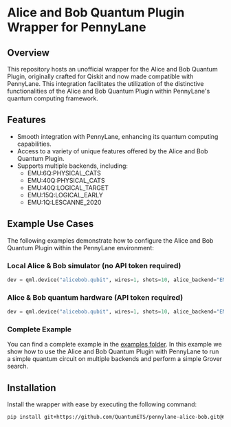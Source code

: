 # Alice and Bob Quantum Plugin Wrapper for PennyLane

## Overview
This repository hosts an unofficial wrapper for the Alice and Bob Quantum Plugin, originally crafted for Qiskit and now made compatible with PennyLane. This integration facilitates the utilization of the distinctive functionalities of the Alice and Bob Quantum Plugin within PennyLane's quantum computing framework.

## Features
- Smooth integration with PennyLane, enhancing its quantum computing capabilities.
- Access to a variety of unique features offered by the Alice and Bob Quantum Plugin.
- Supports multiple backends, including:
  - EMU:6Q:PHYSICAL_CATS
  - EMU:40Q:PHYSICAL_CATS
  - EMU:40Q:LOGICAL_TARGET
  - EMU:15Q:LOGICAL_EARLY
  - EMU:1Q:LESCANNE_2020

## Example Use Cases
The following examples demonstrate how to configure the Alice and Bob Quantum Plugin within the PennyLane environment:


### Local Alice & Bob simulator (no API token required)

```python
dev = qml.device("alicebob.qubit", wires=1, shots=10, alice_backend="EMU:40Q:PHYSICAL_CATS")
```

### Alice & Bob quantum hardware (API token required)

```python
dev = qml.device("alicebob.qubit", wires=1, shots=10, alice_backend="EMU:1Q:LESCANNE_2020", api_token="MY_API_TOKEN")
```

### Complete Example

You can find a complete example in the [examples folder](./examples/sample_circuit.ipynb). In this example we show how to use the Alice and Bob Quantum Plugin with PennyLane to run a simple quantum circuit on multiple backends and perform a simple Grover search.


## Installation
Install the wrapper with ease by executing the following command:

```bash
pip install git+https://github.com/QuantumETS/pennylane-alice-bob.git@main
```